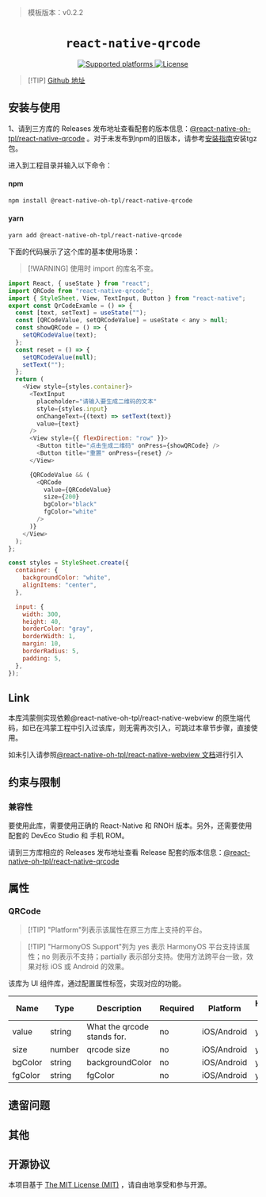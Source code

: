 > 模板版本：v0.2.2

<p align="center">
  <h1 align="center"> <code>react-native-qrcode</code> </h1>
</p>
<p align="center">
    <a href="https://github.com/cssivision/react-native-qrcode">
        <img src="https://img.shields.io/badge/platforms-android%20|%20ios%20|%20harmony%20-lightgrey.svg" alt="Supported platforms" />
    </a>
    <a href="https://github.com/cssivision/react-native-qrcode/blob/master/LICENSE">
       <img src="https://img.shields.io/badge/license-MIT-green.svg" alt="License" />
        <!-- <img src="https://img.shields.io/badge/license-Apache-blue.svg" alt="License" /> -->
    </a>
</p>

> [!TIP] [Github 地址](https://github.com/react-native-oh-library/react-native-qrcode)

## 安装与使用

1、请到三方库的 Releases 发布地址查看配套的版本信息：[@react-native-oh-tpl/react-native-qrcode](https://github.com/react-native-oh-library/react-native-qrcode/releases) 。对于未发布到npm的旧版本，请参考[安装指南](/zh-cn/tgz-usage.md)安装tgz包。

进入到工程目录并输入以下命令：

<!-- tabs:start -->

#### **npm**

```bash
npm install @react-native-oh-tpl/react-native-qrcode
```

#### **yarn**

```bash
yarn add @react-native-oh-tpl/react-native-qrcode
```

<!-- tabs:end -->

下面的代码展示了这个库的基本使用场景：

> [!WARNING] 使用时 import 的库名不变。

```js
import React, { useState } from "react";
import QRCode from "react-native-qrcode";
import { StyleSheet, View, TextInput, Button } from "react-native";
export const QrCodeExamle = () => {
  const [text, setText] = useState("");
  const [QRCodeValue, setQRCodeValue] = useState < any > null;
  const showQRCode = () => {
    setQRCodeValue(text);
  };
  const reset = () => {
    setQRCodeValue(null);
    setText("");
  };
  return (
    <View style={styles.container}>
      <TextInput
        placeholder="请输入要生成二维码的文本"
        style={styles.input}
        onChangeText={(text) => setText(text)}
        value={text}
      />
      <View style={{ flexDirection: "row" }}>
        <Button title="点击生成二维码" onPress={showQRCode} />
        <Button title="重置" onPress={reset} />
      </View>

      {QRCodeValue && (
        <QRCode
          value={QRCodeValue}
          size={200}
          bgColor="black"
          fgColor="white"
        />
      )}
    </View>
  );
};

const styles = StyleSheet.create({
  container: {
    backgroundColor: "white",
    alignItems: "center",
  },

  input: {
    width: 300,
    height: 40,
    borderColor: "gray",
    borderWidth: 1,
    margin: 10,
    borderRadius: 5,
    padding: 5,
  },
});
```

## Link

本库鸿蒙侧实现依赖@react-native-oh-tpl/react-native-webview 的原生端代码，如已在鸿蒙工程中引入过该库，则无需再次引入，可跳过本章节步骤，直接使用。

如未引入请参照[@react-native-oh-tpl/react-native-webview 文档](/zh-cn/react-native-webview.md)进行引入

## 约束与限制

### 兼容性

要使用此库，需要使用正确的 React-Native 和 RNOH 版本。另外，还需要使用配套的 DevEco Studio 和 手机 ROM。

请到三方库相应的 Releases 发布地址查看 Release 配套的版本信息：[@react-native-oh-tpl/react-native-qrcode](https://github.com/react-native-oh-library/react-native-qrcode/releases)

## 属性

### QRCode

> [!TIP] "Platform"列表示该属性在原三方库上支持的平台。
 
> [!TIP] "HarmonyOS Support"列为 yes 表示 HarmonyOS 平台支持该属性；no 则表示不支持；partially 表示部分支持。使用方法跨平台一致，效果对标 iOS 或 Android 的效果。

该库为 UI 组件库，通过配置属性标签，实现对应的功能。

| Name    | Type   | Description                 | Required | Platform    | HarmonyOS Support |
| ------- | ------ | --------------------------- | -------- | ----------- | ----------------- |
| value   | string | What the qrcode stands for. | no       | iOS/Android | yes               |
| size    | number | qrcode size                 | no       | iOS/Android | yes               |
| bgColor | string | backgroundColor             | no       | iOS/Android | yes               |
| fgColor | string | fgColor                     | no       | iOS/Android | yes               |

## 遗留问题

## 其他

## 开源协议

本项目基于 [The MIT License (MIT)](https://github.com/react-native-oh-library/react-native-qrcode/blob/master/LICENSE) ，请自由地享受和参与开源。
